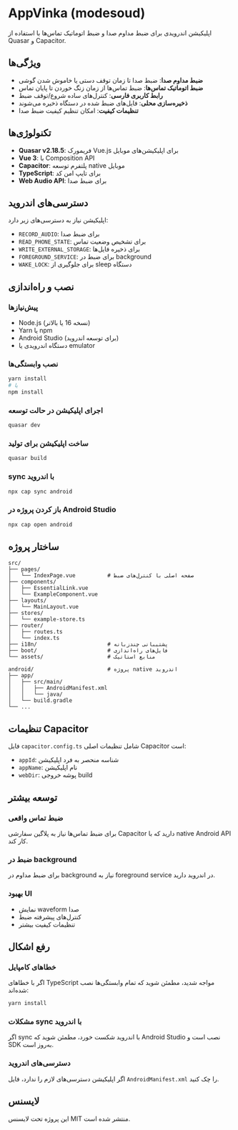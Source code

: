 # AppVinka (modesoud)

اپلیکیشن اندرویدی برای ضبط مداوم صدا و ضبط اتوماتیک تماس‌ها با استفاده از Quasar و Capacitor.

## ویژگی‌ها

- **ضبط مداوم صدا**: ضبط صدا تا زمان توقف دستی یا خاموش شدن گوشی
- **ضبط اتوماتیک تماس‌ها**: ضبط تماس‌ها از زمان زنگ خوردن تا پایان تماس
- **رابط کاربری فارسی**: کنترل‌های ساده شروع/توقف ضبط
- **ذخیره‌سازی محلی**: فایل‌های ضبط شده در دستگاه ذخیره می‌شوند
- **تنظیمات کیفیت**: امکان تنظیم کیفیت ضبط صدا

## تکنولوژی‌ها

- **Quasar v2.18.5**: فریمورک Vue.js برای اپلیکیشن‌های موبایل
- **Vue 3**: با Composition API
- **Capacitor**: پلتفرم توسعه native موبایل
- **TypeScript**: برای تایپ امن کد
- **Web Audio API**: برای ضبط صدا

## دسترسی‌های اندروید

اپلیکیشن نیاز به دسترسی‌های زیر دارد:
- `RECORD_AUDIO`: برای ضبط صدا
- `READ_PHONE_STATE`: برای تشخیص وضعیت تماس
- `WRITE_EXTERNAL_STORAGE`: برای ذخیره فایل‌ها
- `FOREGROUND_SERVICE`: برای ضبط در background
- `WAKE_LOCK`: برای جلوگیری از sleep دستگاه

## نصب و راه‌اندازی

### پیش‌نیازها

- Node.js (نسخه 16 یا بالاتر)
- Yarn یا npm
- Android Studio (برای توسعه اندروید)
- دستگاه اندرویدی یا emulator

### نصب وابستگی‌ها

```bash
yarn install
# یا
npm install
```

### اجرای اپلیکیشن در حالت توسعه

```bash
quasar dev
```

### ساخت اپلیکیشن برای تولید

```bash
quasar build
```

### sync با اندروید

```bash
npx cap sync android
```

### باز کردن پروژه در Android Studio

```bash
npx cap open android
```

## ساختار پروژه

```
src/
├── pages/
│   └── IndexPage.vue          # صفحه اصلی با کنترل‌های ضبط
├── components/
│   ├── EssentialLink.vue
│   └── ExampleComponent.vue
├── layouts/
│   └── MainLayout.vue
├── stores/
│   └── example-store.ts
├── router/
│   ├── routes.ts
│   └── index.ts
├── i18n/                      # پشتیبانی چندزبانه
├── boot/                      # فایل‌های راه‌اندازی
└── assets/                    # منابع استاتیک

android/                       # پروژه native اندروید
├── app/
│   ├── src/main/
│   │   ├── AndroidManifest.xml
│   │   └── java/
│   └── build.gradle
└── ...
```

## تنظیمات Capacitor

فایل `capacitor.config.ts` شامل تنظیمات اصلی Capacitor است:
- `appId`: شناسه منحصر به فرد اپلیکیشن
- `appName`: نام اپلیکیشن
- `webDir`: پوشه خروجی build

## توسعه بیشتر

### ضبط تماس واقعی
برای ضبط تماس‌ها نیاز به پلاگین سفارشی Capacitor دارید که با native Android API کار کند.

### ضبط در background
برای ضبط مداوم در background نیاز به foreground service در اندروید دارید.

### بهبود UI
- نمایش waveform صدا
- کنترل‌های پیشرفته ضبط
- تنظیمات کیفیت بیشتر

## رفع اشکال

### خطاهای کامپایل
اگر با خطاهای TypeScript مواجه شدید، مطمئن شوید که تمام وابستگی‌ها نصب شده‌اند:

```bash
yarn install
```

### مشکلات sync با اندروید
اگر sync با اندروید شکست خورد، مطمئن شوید که Android Studio نصب است و SDK به‌روز است.

### دسترسی‌های اندروید
اگر اپلیکیشن دسترسی‌های لازم را ندارد، فایل `AndroidManifest.xml` را چک کنید.

## لایسنس

این پروژه تحت لایسنس MIT منتشر شده است.
